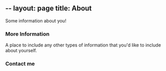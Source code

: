 --
layout: page
title: About
---

Some information about you!

### More Information

A place to include any other types of information that you'd like to include about yourself.

### Contact me

[]()

